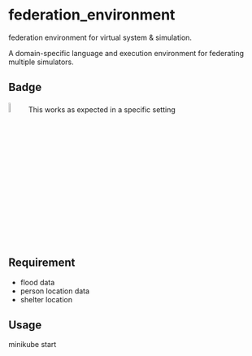 # federation_environment
federation environment for virtual system &amp; simulation.

A domain-specific language and execution environment for federating multiple simulators.

## Badge
<img src="https://github.com/ARIA-x/evacuation-simulator/assets/12294073/9ecfefd8-1187-4ae7-bdd5-f182a3a34ca4" width="7%">
This works as expected in a specific setting

## Requirement
- flood data
- person location data
- shelter location

## Usage
minikube start
